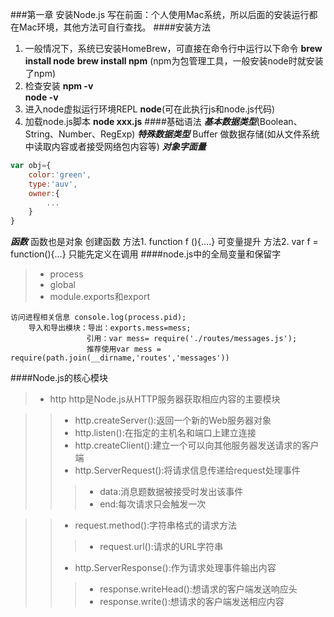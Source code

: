 ###第一章 安装Node.js 
    写在前面：个人使用Mac系统，所以后面的安装运行都在Mac环境，其他方法可自行查找。
####安装方法
1. 一般情况下，系统已安装HomeBrew，可直接在命令行中运行以下命令
 **brew install node** 
 **brew install npm** (npm为包管理工具，一般安装node时就安装了npm)
2. 检查安装 
 **npm -v**   
 **node -v**  
3. 进入node虚拟运行环境REPL
 **node**(可在此执行js和node.js代码)
4. 加载node.js脚本 
 **node xxx.js**
####基础语法
***基本数据类型***(Boolean、String、Number、RegExp)
***特殊数据类型***
Buffer 做数据存储(如从文件系统中读取内容或者接受网络包内容等)
***对象字面量***
```js
var obj={
    color:'green',
    type:'auv',
    owner:{
        ...
    }
}
```
***函数*** 函数也是对象
    创建函数
    方法1. function f (){....}    可变量提升
    方法2. var f = function(){...}   只能先定义在调用
####node.js中的全局变量和保留字
> * process
> * global
> * module.exports和export

    访问进程相关信息 console.log(process.pid);
        导入和导出模块：导出：exports.mess=mess;
                     引用：var mess= require('./routes/messages.js');
                     推荐使用var mess = require(path.join(__dirname,'routes','messages'))    

####Node.js的核心模块
> * http
http是Node.js从HTTP服务器获取相应内容的主要模块

>> * http.createServer():返回一个新的Web服务器对象
>> * http.listen():在指定的主机名和端口上建立连接
>> * http.createClient():建立一个可以向其他服务器发送请求的客户端
>> * http.ServerRequest():将请求信息传递给request处理事件
>>> * data:消息题数据被接受时发出该事件
>>> * end:每次请求只会触发一次

>>* request.method():字符串格式的请求方法
>>> * request.url():请求的URL字符串
>> * http.ServerResponse():作为请求处理事件输出内容
>>> * response.writeHead():想请求的客户端发送响应头
>>> * response.write():想请求的客户端发送相应内容